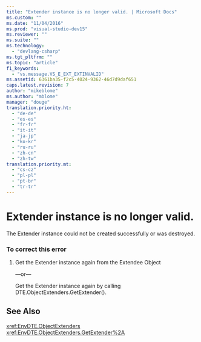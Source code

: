 ```yaml
---
title: "Extender instance is no longer valid. | Microsoft Docs"
ms.custom: ""
ms.date: "11/04/2016"
ms.prod: "visual-studio-dev15"
ms.reviewer: ""
ms.suite: ""
ms.technology: 
  - "devlang-csharp"
ms.tgt_pltfrm: ""
ms.topic: "article"
f1_keywords: 
  - "vs.message.VS_E_EXT_EXTINVALID"
ms.assetid: 6361ba35-f2c5-4024-9362-46d7d9daf651
caps.latest.revision: 7
author: "mikeblome"
ms.author: "mblome"
manager: "douge"
translation.priority.ht: 
  - "de-de"
  - "es-es"
  - "fr-fr"
  - "it-it"
  - "ja-jp"
  - "ko-kr"
  - "ru-ru"
  - "zh-cn"
  - "zh-tw"
translation.priority.mt: 
  - "cs-cz"
  - "pl-pl"
  - "pt-br"
  - "tr-tr"
---
```

# Extender instance is no longer valid.
The Extender instance could not be created successfully or was destroyed.  
  
### To correct this error  
  
1.  Get the Extender instance again from the Extendee Object  
  
     —or—  
  
     Get the Extender instance again by calling DTE.ObjectExtenders.GetExtender().  
  
## See Also  
 <xref:EnvDTE.ObjectExtenders>   
 <xref:EnvDTE.ObjectExtenders.GetExtender%2A>